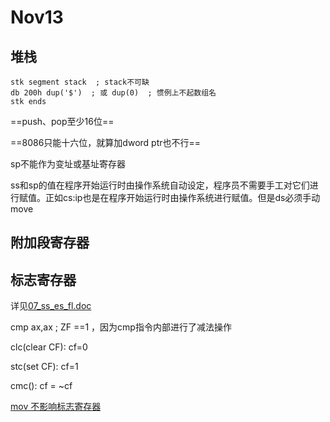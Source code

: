 # Nov13

## 堆栈

```assembly
stk segment stack  ; stack不可缺
db 200h dup('$')  ; 或 dup(0)  ; 惯例上不起数组名
stk ends
```



==push、pop至少16位==

==8086只能十六位，就算加dword ptr也不行==

sp不能作为变址或基址寄存器


ss和sp的值在程序开始运行时由操作系统自动设定，程序员不需要手工对它们进行赋值。正如cs:ip也是在程序开始运行时由操作系统进行赋值。但是ds必须手动move

## 附加段寄存器





## 标志寄存器

详见[07_ss_es_fl.doc](/Users/futuretech6/Documents/大二上/汇编/课件/07_ss_es_fl.doc)

cmp ax,ax  ; ZF ==1 ，因为cmp指令内部进行了减法操作

clc(clear CF): cf=0

stc(set CF): cf=1

cmc(): cf = ~cf

<u>mov 不影响标志寄存器</u>